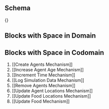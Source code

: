 ## Schema

{}

## Blocks with Space in Domain

## Blocks with Space in Codomain
1. [[Create Agents Mechanism]]
2. [[Increase Agent Age Mechanism]]
3. [[Increment Time Mechanism]]
4. [[Log Simulation Data Mechanism]]
5. [[Remove Agents Mechanism]]
6. [[Update Agent Locations Mechanism]]
7. [[Update Food Locations Mechanism]]
8. [[Update Food Mechanism]]


